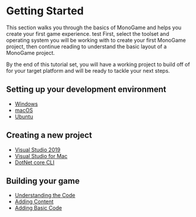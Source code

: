 # Getting Started

This section walks you through the basics of MonoGame and helps you create your first game experience.
test
First, select the toolset and operating system you will be working with to create your first MonoGame project, then continue reading to understand the basic layout of a MonoGame project.

By the end of this tutorial set, you will have a working project to build off of for your target platform and will be ready to tackle your next steps.

## Setting up your development environment

- [Windows](1_setting_up_your_development_environment_windows.md)
- [macOS](1_setting_up_your_development_environment_macos.md)
- [Ubuntu](1_setting_up_your_development_environment_ubuntu.md)

## Creating a new project

- [Visual Studio 2019](2_creating_a_new_project_vs.md)
- [Visual Studio for Mac](2_creating_a_new_project_vsm.md)
- [DotNet core CLI](2_creating_a_new_project_netcore.md)

## Building your game

- [Understanding the Code](3_understanding_the_code.md)
- [Adding Content](4_adding_content.md)
- [Adding Basic Code](5_adding_basic_code.md)
